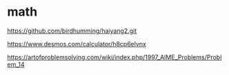 # math

https://github.com/birdhumming/haiyang2.git

https://www.desmos.com/calculator/h8cp6elvnx

https://artofproblemsolving.com/wiki/index.php/1997_AIME_Problems/Problem_14
